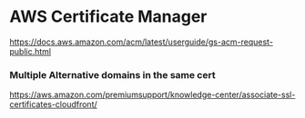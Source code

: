 # AWS Certificate Manager

https://docs.aws.amazon.com/acm/latest/userguide/gs-acm-request-public.html

### Multiple Alternative domains in the same cert
https://aws.amazon.com/premiumsupport/knowledge-center/associate-ssl-certificates-cloudfront/
